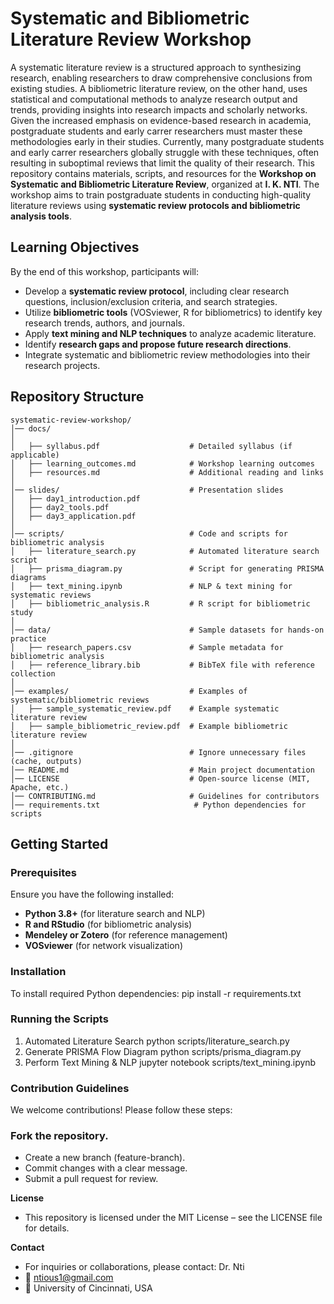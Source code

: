 # Systematic and Bibliometric Literature Review Workshop
A systematic literature review is a structured approach to synthesizing research, enabling researchers to draw comprehensive conclusions from existing studies. A bibliometric literature review, on the other hand, uses statistical and computational methods to analyze research output and trends, providing insights into research impacts and scholarly networks.
Given the increased emphasis on evidence-based research in academia, postgraduate students and early carrer researchers must master these methodologies early in their studies. Currently, many postgraduate students and early carrer researchers globally struggle with these techniques, often resulting in suboptimal reviews that limit the quality of their research. 
This repository contains materials, scripts, and resources for the **Workshop on Systematic and Bibliometric Literature Review**, organized at **I. K. NTI**. The workshop aims to train postgraduate students in conducting high-quality literature reviews using **systematic review protocols and bibliometric analysis tools**.


## Learning Objectives
By the end of this workshop, participants will:
- Develop a **systematic review protocol**, including clear research questions, inclusion/exclusion criteria, and search strategies.
- Utilize **bibliometric tools** (VOSviewer, R for bibliometrics) to identify key research trends, authors, and journals.
- Apply **text mining and NLP techniques** to analyze academic literature.
- Identify **research gaps and propose future research directions**.
- Integrate systematic and bibliometric review methodologies into their research projects.

## Repository Structure
```
systematic-review-workshop/
│── docs/                             
│             
│   ├── syllabus.pdf                    # Detailed syllabus (if applicable)
│   ├── learning_outcomes.md            # Workshop learning outcomes
│   ├── resources.md                    # Additional reading and links
│
│── slides/                             # Presentation slides
│   ├── day1_introduction.pdf
│   ├── day2_tools.pdf
│   ├── day3_application.pdf
│
│── scripts/                            # Code and scripts for bibliometric analysis
│   ├── literature_search.py            # Automated literature search script
│   ├── prisma_diagram.py               # Script for generating PRISMA diagrams
│   ├── text_mining.ipynb               # NLP & text mining for systematic reviews
│   ├── bibliometric_analysis.R         # R script for bibliometric study
│
│── data/                               # Sample datasets for hands-on practice
│   ├── research_papers.csv             # Sample metadata for bibliometric analysis
│   ├── reference_library.bib           # BibTeX file with reference collection
│
│── examples/                           # Examples of systematic/bibliometric reviews
│   ├── sample_systematic_review.pdf    # Example systematic literature review
│   ├── sample_bibliometric_review.pdf  # Example bibliometric literature review
│
│── .gitignore                          # Ignore unnecessary files (cache, outputs)
│── README.md                           # Main project documentation
│── LICENSE                             # Open-source license (MIT, Apache, etc.)
│── CONTRIBUTING.md                     # Guidelines for contributors
│── requirements.txt                     # Python dependencies for scripts
```

## Getting Started
### **Prerequisites**
Ensure you have the following installed:
- **Python 3.8+** (for literature search and NLP)
- **R and RStudio** (for bibliometric analysis)
- **Mendeley or Zotero** (for reference management)
- **VOSviewer** (for network visualization)

### **Installation**
To install required Python dependencies:
pip install -r requirements.txt

### **Running the Scripts**
1. Automated Literature Search
python scripts/literature_search.py
2. Generate PRISMA Flow Diagram
python scripts/prisma_diagram.py
3. Perform Text Mining & NLP
jupyter notebook scripts/text_mining.ipynb

### **Contribution Guidelines**
We welcome contributions! Please follow these steps:

### Fork the repository.
- Create a new branch (feature-branch).
- Commit changes with a clear message.
- Submit a pull request for review.

**License**
- This repository is licensed under the MIT License – see the LICENSE file for details.

**Contact**
- For inquiries or collaborations, please contact: Dr. Nti
- 📧 ntious1@gmail.com
- 📍 University of Cincinnati, USA
